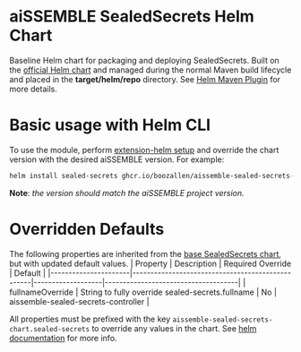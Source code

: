 # aiSSEMBLE SealedSecrets Helm Chart

Baseline Helm chart for packaging and deploying SealedSecrets. Built on the [official Helm chart](https://github.com/bitnami-labs/sealed-secrets/tree/main/helm/sealed-secrets) and managed during the normal Maven build lifecycle and placed in the **target/helm/repo** directory. See [Helm Maven Plugin](https://github.com/kokuwaio/helm-maven-plugin) for more details.

# Basic usage with Helm CLI
To use the module, perform [extension-helm setup](../README.md#leveraging-extensions-helm) and override the chart version with the desired aiSSEMBLE version. For example:
```bash
helm install sealed-secrets ghcr.io/boozallen/aissemble-sealed-secrets-chart --version <AISSEMBLE-VERSION>
```

**Note**: *the version should match the aiSSEMBLE project version.*

# Overridden Defaults

The following properties are inherited from the [base SealedSecrets chart](https://github.com/bitnami-labs/sealed-secrets/tree/main/helm/sealed-secrets), but with updated default values.
| Property             | Description                                      | Required Override | Default                             |
|----------------------|--------------------------------------------------|-------------------|-------------------------------------|
| fullnameOverride     | String to fully override sealed-secrets.fullname | No                | aissemble-sealed-secrets-controller |

All properties must be prefixed with the key `aissemble-sealed-secrets-chart.sealed-secrets` to override any values in the chart. See [helm documentation](https://helm.sh/docs/chart_template_guide/subcharts_and_globals/#overriding-values-from-a-parent-chart) for more info.